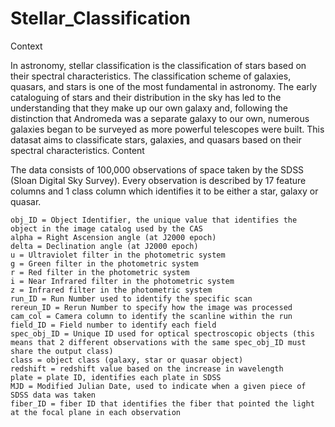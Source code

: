 # Stellar_Classification

Context

In astronomy, stellar classification is the classification of stars based on their spectral characteristics. The classification scheme of galaxies, quasars, and stars is one of the most fundamental in astronomy. The early cataloguing of stars and their distribution in the sky has led to the understanding that they make up our own galaxy and, following the distinction that Andromeda was a separate galaxy to our own, numerous galaxies began to be surveyed as more powerful telescopes were built. This datasat aims to classificate stars, galaxies, and quasars based on their spectral characteristics.
Content

The data consists of 100,000 observations of space taken by the SDSS (Sloan Digital Sky Survey). Every observation is described by 17 feature columns and 1 class column which identifies it to be either a star, galaxy or quasar.

    obj_ID = Object Identifier, the unique value that identifies the object in the image catalog used by the CAS
    alpha = Right Ascension angle (at J2000 epoch)
    delta = Declination angle (at J2000 epoch)
    u = Ultraviolet filter in the photometric system
    g = Green filter in the photometric system
    r = Red filter in the photometric system
    i = Near Infrared filter in the photometric system
    z = Infrared filter in the photometric system
    run_ID = Run Number used to identify the specific scan
    rereun_ID = Rerun Number to specify how the image was processed
    cam_col = Camera column to identify the scanline within the run
    field_ID = Field number to identify each field
    spec_obj_ID = Unique ID used for optical spectroscopic objects (this means that 2 different observations with the same spec_obj_ID must share the output class)
    class = object class (galaxy, star or quasar object)
    redshift = redshift value based on the increase in wavelength
    plate = plate ID, identifies each plate in SDSS
    MJD = Modified Julian Date, used to indicate when a given piece of SDSS data was taken
    fiber_ID = fiber ID that identifies the fiber that pointed the light at the focal plane in each observation
